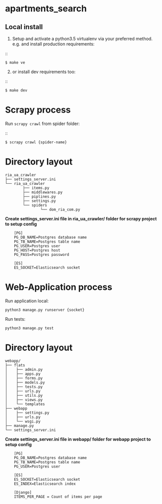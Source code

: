 apartments_search
====================

Local install
-------------

1. Setup and activate a python3.5 virtualenv via your preferred method. e.g. and install production requirements:

::

    $ make ve

2. or install dev requirements too:

::

    $ make dev
    
    
Scrapy process
=================

Run ``scrapy crawl`` from spider folder:

::

    $ scrapy crawl {spider-name}

Directory layout
================


    ria_ua_crawler
    ├── settings_server.ini
    └── ria_ua_crawler
            ├── items.py
            ├── middlewares.py
            ├── piplines.py
            ├── settings.py
            └── spiders
                    └── dom_ria_com.py
    

**Create settings_server.ini file in ria_ua_crawler/ folder for scrapy project to setup config**


        
        [PG]
        PG_DB_NAME=Postgres database name
        PG_TB_NAME=Postgres table name
        PG_USER=Postgres user
        PG_HOST=Postgres host
        PG_PASS=Postgres password
        
        [ES]
        ES_SOCKET=Elasticsearch socket

Web-Application process
=========================

Run application local:

`python3 manage.py runserver {socket}`


Run tests:

`python3 manage.py test`


Directory layout
================


    webapp/
    ├── flats
    │    ├── admin.py
    │    ├── apps.py
    │    ├── forms.py
    │    ├── models.py
    │    ├── tests.py
    │    ├── urls.py
    │    ├── utils.py
    │    ├── views.py
    │    └── templates 
    ├── webapp
    │    ├── settings.py
    │    ├── urls.py
    │    └── wsgi.py
    ├── manage.py
    └── settings_server.ini
    
 
**Create settings_server.ini file in webapp/ folder for webapp project to setup config**

        [PG]
        PG_DB_NAME=Postgres database name
        PG_TB_NAME=Postgres table name
        PG_USER=Postgres user
        
        [ES]
        ES_SOCKET=Elasticsearch socket
        ES_INDEX=Elasticsearch index
        
        [Django]
        ITEMS_PER_PAGE = Count of items per page

